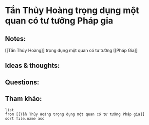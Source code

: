 # Tần Thủy Hoàng trọng dụng một quan có tư tưởng Pháp gia

## Notes:
[[Tần Thủy Hoàng]] trọng dụng một quan có tư tưởng [[Pháp Gia]]

## Ideas & thoughts:

## Questions:


## Tham khảo:
```dataview
list
from [[Tần Thủy Hoàng trọng dụng một quan có tư tưởng Pháp gia]]
sort file.name asc
```